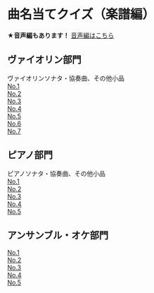 # 曲名当てクイズ（楽譜編）
**★音声編もあります！**
[音声編はこちら](musiq-sound.md)<br>

## ヴァイオリン部門
ヴァイオリンソナタ・協奏曲、その他小品<br>
[No.1](score/vn1.png)<br>
[No.2](score/vn2.png)<br>
[No.3](score/vn3.png)<br>
[No.4](score/vn4.png)<br>
[No.5](score/vn5.png)<br>
[No.6](score/vn6.png)<br>
[No.7](score/vn7.png)<br>

## ピアノ部門
ピアノソナタ・協奏曲、その他小品<br>
[No.1](score/pf1.png)<br>
[No.2](score/pf2.png)<br>
[No.3](score/pf3.png)<br>
[No.4](score/pf4.png)<br>
[No.5](score/pf5.png)<br>

## アンサンブル・オケ部門
[No.1](score/ot1.png)<br>
[No.2](score/ot2.png)<br>
[No.3](score/ot3.png)<br>
[No.4](score/ot4.png)<br>
[No.5](score/ot5.png)<br>
